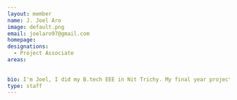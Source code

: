 ```yaml
---
layout: member
name: J. Joel Aro 
image: default.png
email: joelaro97@gmail.com
homepage: 
designations: 
  - Project Associate
areas:
  
   
bio: I'm Joel, I did my B.tech EEE in Nit Trichy. My final year project was smart cars using CNN. Currently working as graduate developer in RBS, Chennai. I'm interested in machine learning and areas invloving deep learning process. 
type: staff
---
```

